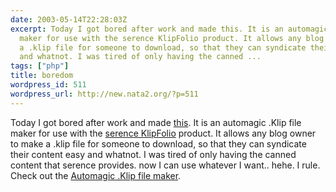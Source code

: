 ```yaml
---
date: 2003-05-14T22:28:03Z
excerpt: Today I got bored after work and made this. It is an automagic .Klip file
  maker for use with the serence KlipFolio product. It allows any blog owner to make
  a .klip file for someone to download, so that they can syndicate their content easy
  and whatnot. I was tired of only having the canned ...
tags: ["php"]
title: boredom
wordpress_id: 511
wordpress_url: http://new.nata2.org/?p=511
---
```


Today I got bored after work and made <a href="http://dopeman.org/klip/">this</a>. It is an automagic .Klip file maker for use with the <a href="http://www.serence.com/provider.php?page=started_home">serence KlipFolio</a> product. It allows any blog owner to make a .klip file for someone to download, so that they can syndicate their content easy and whatnot. I was tired of only having the canned content that serence provides. now I can use whatever I want.. hehe. I rule. Check out the <a href="http://dopeman.org/klip/">Automagic .Klip file maker</a>.
